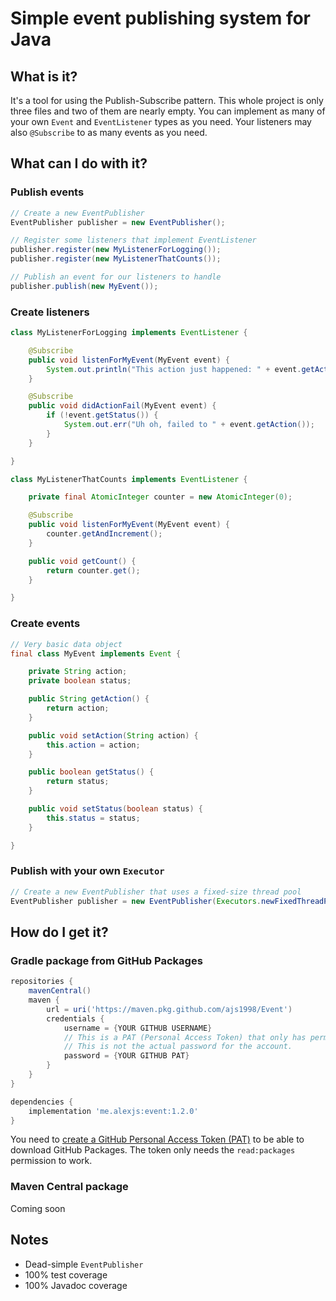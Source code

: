 # Simple event publishing system for Java

## What is it?

It's a tool for using the Publish-Subscribe pattern.
This whole project is only three files and two of them are nearly empty.
You can implement as many of your own `Event` and `EventListener` types as you need.
Your listeners may also `@Subscribe` to as many events as you need.

## What can I do with it?

### Publish events

```java
// Create a new EventPublisher
EventPublisher publisher = new EventPublisher();

// Register some listeners that implement EventListener
publisher.register(new MyListenerForLogging());
publisher.register(new MyListenerThatCounts());

// Publish an event for our listeners to handle
publisher.publish(new MyEvent());
```

### Create listeners

```java
class MyListenerForLogging implements EventListener {

    @Subscribe
    public void listenForMyEvent(MyEvent event) {
        System.out.println("This action just happened: " + event.getAction());
    }

    @Subscribe
    public void didActionFail(MyEvent event) {
        if (!event.getStatus()) {
            System.out.err("Uh oh, failed to " + event.getAction());
        }
    }

}

class MyListenerThatCounts implements EventListener {

    private final AtomicInteger counter = new AtomicInteger(0);

    @Subscribe
    public void listenForMyEvent(MyEvent event) {
        counter.getAndIncrement();
    }

    public void getCount() {
        return counter.get();
    }

}
```

### Create events

```java
// Very basic data object
final class MyEvent implements Event {

    private String action;
    private boolean status;

    public String getAction() {
        return action;
    }

    public void setAction(String action) {
        this.action = action;
    }

    public boolean getStatus() {
        return status;
    }

    public void setStatus(boolean status) {
        this.status = status;
    }

}
```

### Publish with your own `Executor`
```java
// Create a new EventPublisher that uses a fixed-size thread pool
EventPublisher publisher = new EventPublisher(Executors.newFixedThreadPool(4));
```

## How do I get it?

### Gradle package from GitHub Packages

```gradle
repositories {
    mavenCentral()
    maven {
        url = uri('https://maven.pkg.github.com/ajs1998/Event')
        credentials {
            username = {YOUR GITHUB USERNAME}
            // This is a PAT (Personal Access Token) that only has permission to read/download public GitHub Packages.
            // This is not the actual password for the account.
            password = {YOUR GITHUB PAT}
        }
    }
}
```

```gradle
dependencies {
    implementation 'me.alexjs:event:1.2.0'
}
```

You need to <a href="https://github.com/settings/tokens">create a GitHub Personal Access Token (PAT)</a> to be able to
download GitHub Packages. The token only needs the `read:packages` permission to work.

### Maven Central package

Coming soon

## Notes

- Dead-simple `EventPublisher`
- 100% test coverage
- 100% Javadoc coverage
